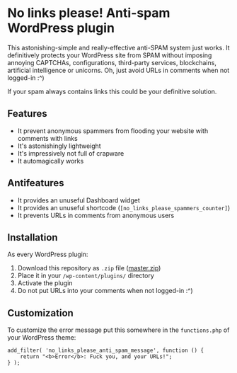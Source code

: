 # No links please! Anti-spam WordPress plugin

This astonishing-simple and really-effective anti-SPAM system just works. It definitively protects your WordPress site from SPAM without imposing annoying CAPTCHAs, configurations, third-party services, blockchains, artificial intelligence or unicorns. Oh, just avoid URLs in comments when not logged-in :^)

If your spam always contains links this could be your definitive solution.

## Features

* It prevent anonymous spammers from flooding your website with comments with links
* It's astonishingly lightweight
* It's impressively not full of crapware
* It automagically works

## Antifeatures

* It provides an unuseful Dashboard widget
* It provides an unuseful shortcode (`[no_links_please_spammers_counter]`)
* It prevents URLs in comments from anonymous users

## Installation

As every WordPress plugin:

1. Download this repository as `.zip` file ([master.zip](https://github.com/valerio-bozzolan/wp-no-links-please-anti-spam/archive/master.zip))
2. Place it in your `/wp-content/plugins/` directory
3. Activate the plugin
4. Do not put URLs into your comments when not logged-in :^)

## Customization

To customize the error message put this somewhere in the `functions.php` of your WordPress theme:

	add_filter( 'no_links_please_anti_spam_message', function () {
		return "<b>Error</b>: Fuck you, and your URLs!";
	} );
